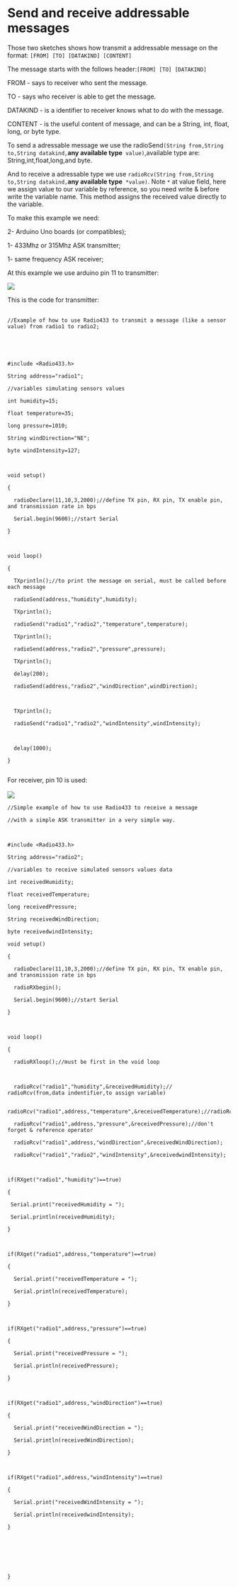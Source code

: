 # Send and receive addressable messages #

Those two sketches shows how transmit a addressable message on the format:
`[FROM] [TO] [DATAKIND] [CONTENT]`

The message starts with the follows header:`[FROM] [TO] [DATAKIND]`

FROM - says to receiver who sent the message.

TO - says who receiver is able to get the message.

DATAKIND - is a identifier to receiver knows  what  to do with the message.

CONTENT - is the useful content of message, and can be a String, int, float, long, or byte type.

To send a adressable message we use the radioSend`(String from,String to,String datakind,`**any available type**` value)`,available type are: String,int,float,long,and byte.

And to receive a adressable type we use `radioRcv(String from,String to,String datakind,`**any available type**` *value)`. Note `*` at value field, here we assign value to our variable by reference, so you need write & before write the variable name.
This method assigns the received value directly to the variable.

To make this example we need:

2- Arduino Uno boards (or compatibles);

1- 433Mhz or 315Mhz ASK transmitter;

1- same frequency ASK receiver;

At this example we use arduino pin 11 to transmitter:

<img src='http://1.bp.blogspot.com/-Eap9Kf4TE1A/VMK4tr_1exI/AAAAAAAAAGk/2ATfNYhan2A/s800/ttx+protoboard.png'>

This is the code for transmitter:<br>
<br>
<pre><code>//Example of how to use Radio433 to transmit a message (like a sensor value) from radio1 to radio2;<br>
<br>
<br>
#include &lt;Radio433.h&gt;<br>
String address="radio1";<br>
//variables simulating sensors values<br>
int humidity=15;<br>
float temperature=35;<br>
long pressure=1010;<br>
String windDirection="NE";<br>
byte windIntensity=127;<br>
<br>
void setup()<br>
{<br>
  radioDeclare(11,10,3,2000);//define TX pin, RX pin, TX enable pin, and transmission rate in bps<br>
  Serial.begin(9600);//start Serial<br>
}<br>
<br>
void loop()<br>
{<br>
  TXprintln();//to print the message on serial, must be called before each message<br>
  radioSend(address,"humidity",humidity);<br>
  TXprintln();<br>
  radioSend("radio1","radio2","temperature",temperature);<br>
  TXprintln();<br>
  radioSend(address,"radio2","pressure",pressure);<br>
  TXprintln();<br>
  delay(200);<br>
  radioSend(address,"radio2","windDirection",windDirection);<br>
  <br>
  TXprintln();<br>
  radioSend("radio1","radio2","windIntensity",windIntensity);<br>
  <br>
  delay(1000);<br>
}<br>
</code></pre>


For receiver, pin 10 is used:<br>
<br>
<img src='http://2.bp.blogspot.com/-8TXNoeym1EY/VMK4tQJmMWI/AAAAAAAAAGg/kq-dZSSkR28/s800/rx+protoboard.png'>

<pre><code>//Simple example of how to use Radio433 to receive a message<br>
//with a simple ASK transmitter in a very simple way.<br>
<br>
#include &lt;Radio433.h&gt;<br>
String address="radio2";<br>
//variables to receive simulated sensors values data<br>
int receivedHumidity;<br>
float receivedTemperature;<br>
long receivedPressure;<br>
String receivedWindDirection;<br>
byte receivedwindIntensity;<br>
void setup()<br>
{<br>
  radioDeclare(11,10,3,2000);//define TX pin, RX pin, TX enable pin, and transmission rate in bps<br>
  radioRXbegin();<br>
  Serial.begin(9600);//start Serial<br>
}<br>
<br>
void loop()<br>
{<br>
  radioRXloop();//must be first in the void loop <br>
<br>
  radioRcv("radio1","humidity",&amp;receivedHumidity);// radioRcv(from,data indentifier,to assign variable)<br>
  radioRcv("radio1",address,"temperature",&amp;receivedTemperature);//radioRcv(from,to,data_indentifier,to_assign_variable)<br>
  radioRcv("radio1",address,"pressure",&amp;receivedPressure);//don't forget &amp; reference operator<br>
  radioRcv("radio1",address,"windDirection",&amp;receivedWindDirection);<br>
  radioRcv("radio1","radio2","windIntensity",&amp;receivedwindIntensity);<br>
<br>
if(RXget("radio1","humidity")==true)<br>
{<br>
 Serial.print("receivedHumidity = ");<br>
 Serial.println(receivedHumidity);<br>
}<br>
<br>
if(RXget("radio1",address,"temperature")==true)<br>
{<br>
  Serial.print("receivedTemperature = ");<br>
  Serial.println(receivedTemperature);<br>
}<br>
<br>
if(RXget("radio1",address,"pressure")==true)<br>
{<br>
  Serial.print("receivedPressure = ");<br>
  Serial.println(receivedPressure);<br>
}<br>
<br>
if(RXget("radio1",address,"windDirection")==true)<br>
{<br>
  Serial.print("receivedWindDirection = ");<br>
  Serial.println(receivedWindDirection);<br>
}<br>
<br>
if(RXget("radio1",address,"windIntensity")==true)<br>
{<br>
  Serial.print("receivedWindIntensity = ");<br>
  Serial.println(receivedwindIntensity);<br>
}<br>
<br>
<br>
<br>
}<br>
</code></pre>
